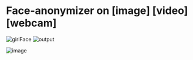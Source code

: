 # Face-anonymizer on [image] [video] [webcam]

<!-- ABOUT THE PROJECT -->

![girlFace](https://user-images.githubusercontent.com/56123892/236707782-2f4a0829-8ff3-474b-b779-6edc24a822aa.jpg)
![output](https://user-images.githubusercontent.com/56123892/236707889-8a73182d-d8e8-41a3-857e-0aa3f6523c6b.jpg)

![image](https://user-images.githubusercontent.com/56123892/236717631-d50a2a1e-b8f9-430a-b78b-e722e288e95d.png)


